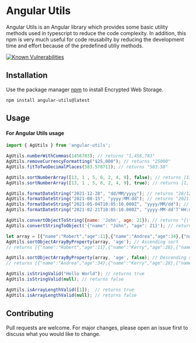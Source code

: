 # Angular Utils

Angular Utils is an Angular library which provides some basic utility methods used in typescript to reduce the code complexity. In addition, this npm is very much useful for code reusabilty by reducing the development time and effort because of the predefined utiliy methods.

[![Known Vulnerabilities](https://snyk.io/test/npm/encrypt-webstorage/0.0.4/badge.svg)](https://snyk.io/test/npm/encrypt-webstorage/0.0.4)

## Installation

Use the package manager [npm](https://www.npmjs.com/) to install Encrypted Web Storage.

```npm
npm install angular-utils@latest
```

## Usage

#### For Angular Utils usage ########

```javascript
import { AgUtils } from 'angular-utils';

AgUtils.numberWithCommas(1456783); // returns "1,456,783"
AgUtils.removeCurrencyFormatting("$25,000"); // returns "25000"
AgUtils.fitToTwoDecimalPlaces(583.578711); // returns "583.58"

AgUtils.sortNumberArray([13, 1 , 5, 6, 2, 4, 9], false); // returns [13, 9, 6, 5, 4, 2, 1]
AgUtils.sortNumberArray([13, 1 , 5, 6, 2, 4, 9], true); // returns [1, 2, 4, 5, 6, 9, 13]

AgUtils.formatDateString("2021-12-28", "dd/MM/yyyy"); // returns "28/12/2021"
AgUtils.formatDateString("2021-08-15", "yyyy:MM:dd"); // returns "2021:08:15"
AgUtils.formatDateString("2021-05-04T10:05:10.000Z", "yyyy/MM/dd"); // returns "2021/05/04"
AgUtils.formatDateString("2021-02-21T10:05:10.000Z", "yyyy-MM-dd'T'HH:mm:ss"); // returns "2021-02-21T15:35:10" (UTC)

AgUtils.convertObjectToString({name: 'John', age: 21}); // returns "{\"name\":\"John\",\"age\":21}"
AgUtils.convertStringToObject('{"name": "John", "age": 21}'); // returns  {name: 'John', age: 21}

let array = [{"name":"Robert","age":11},{"name":"Andrea","age":34},{"name":"Kerry","age":28}];
AgUtils.sortObjectArrayByProperty(array, 'age'); // Ascending sort
// returns [{"name":"Robert","age":11},{"name":"Kerry","age":28},{"name":"Andrea","age":34}]

AgUtils.sortObjectArrayByProperty(array, 'age', false); // Descending sort
// returns [{"name":"Andrea","age":34},{"name":"Kerry","age":28},{"name":"Robert","age":11}]

AgUtils.isStringValid("Hello World"); // returns true
AgUtils.isStringValid(null); // returns false

AgUtils.isArrayLengthValid([1]);  // returns true
AgUtils.isArrayLengthValid(null); // returns false


```
## Contributing

Pull requests are welcome. For major changes, please open an issue first to discuss what you would like to change.